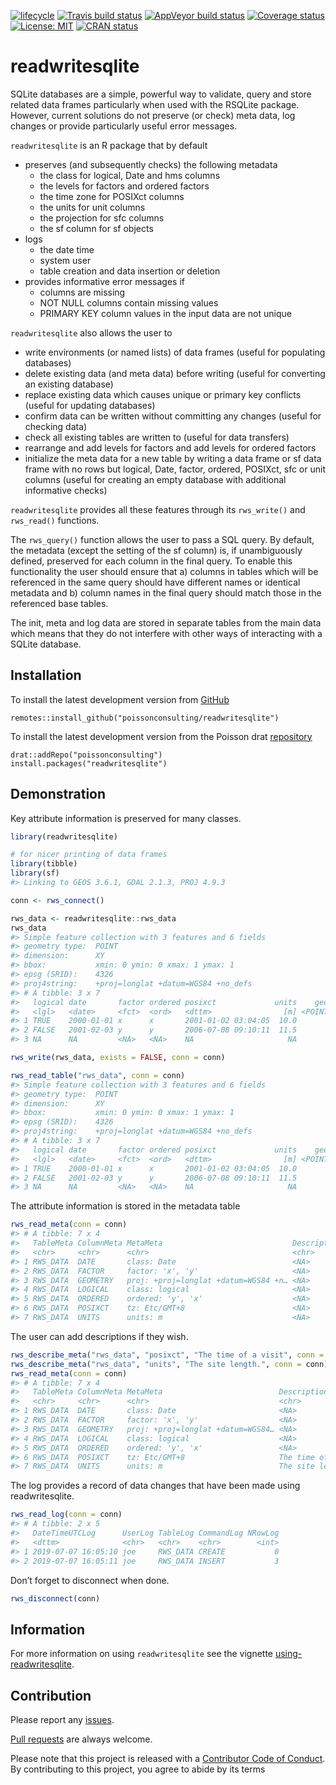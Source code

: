 
<!-- README.md is generated from README.Rmd. Please edit that file -->

<!-- badges: start -->

[![lifecycle](https://img.shields.io/badge/lifecycle-maturing-blue.svg)](https://www.tidyverse.org/lifecycle/#maturing)
[![Travis build
status](https://travis-ci.com/poissonconsulting/readwritesqlite.svg?branch=master)](https://travis-ci.com/poissonconsulting/readwritesqlite)
[![AppVeyor build
status](https://ci.appveyor.com/api/projects/status/github/poissonconsulting/readwritesqlite?branch=master&svg=true)](https://ci.appveyor.com/project/poissonconsulting/readwritesqlite)
[![Coverage
status](https://codecov.io/gh/poissonconsulting/readwritesqlite/branch/master/graph/badge.svg)](https://codecov.io/github/poissonconsulting/readwritesqlite?branch=master)
[![License:
MIT](https://img.shields.io/badge/License-MIT-green.svg)](https://opensource.org/licenses/MIT)
[![CRAN
status](https://www.r-pkg.org/badges/version/readwritesqlite)](https://cran.r-project.org/package=readwritesqlite)
<!-- badges: end -->

# readwritesqlite

SQLite databases are a simple, powerful way to validate, query and store
related data frames particularly when used with the RSQLite package.
However, current solutions do not preserve (or check) meta data, log
changes or provide particularly useful error messages.

`readwritesqlite` is an R package that by default

  - preserves (and subsequently checks) the following metadata
      - the class for logical, Date and hms columns
      - the levels for factors and ordered factors
      - the time zone for POSIXct columns
      - the units for unit columns
      - the projection for sfc columns
      - the sf column for sf objects
  - logs
      - the date time
      - system user
      - table creation and data insertion or deletion
  - provides informative error messages if
      - columns are missing
      - NOT NULL columns contain missing values
      - PRIMARY KEY column values in the input data are not unique

`readwritesqlite` also allows the user to

  - write environments (or named lists) of data frames (useful for
    populating databases)
  - delete existing data (and meta data) before writing (useful for
    converting an existing database)
  - replace existing data which causes unique or primary key conflicts
    (useful for updating databases)
  - confirm data can be written without committing any changes (useful
    for checking data)
  - check all existing tables are written to (useful for data transfers)
  - rearrange and add levels for factors and add levels for ordered
    factors
  - initialize the meta data for a new table by writing a data frame or
    sf data frame with no rows but logical, Date, factor, ordered,
    POSIXct, sfc or unit columns (useful for creating an empty database
    with additional informative checks)

`readwritesqlite` provides all these features through its `rws_write()`
and `rws_read()` functions.

The `rws_query()` function allows the user to pass a SQL query. By
default, the metadata (except the setting of the sf column) is, if
unambiguously defined, preserved for each column in the final query. To
enable this functionality the user should ensure that a) columns in
tables which will be referenced in the same query should have different
names or identical metadata and b) column names in the final query
should match those in the referenced base tables.

The init, meta and log data are stored in separate tables from the main
data which means that they do not interfere with other ways of
interacting with a SQLite database.

## Installation

To install the latest development version from
[GitHub](https://github.com/poissonconsulting/readwritesqlite)

    remotes::install_github("poissonconsulting/readwritesqlite")

To install the latest development version from the Poisson drat
[repository](https://github.com/poissonconsulting/drat)

    drat::addRepo("poissonconsulting")
    install.packages("readwritesqlite")

## Demonstration

Key attribute information is preserved for many classes.

``` r
library(readwritesqlite)

# for nicer printing of data frames
library(tibble) 
library(sf)
#> Linking to GEOS 3.6.1, GDAL 2.1.3, PROJ 4.9.3

conn <- rws_connect()

rws_data <- readwritesqlite::rws_data
rws_data
#> Simple feature collection with 3 features and 6 fields
#> geometry type:  POINT
#> dimension:      XY
#> bbox:           xmin: 0 ymin: 0 xmax: 1 ymax: 1
#> epsg (SRID):    4326
#> proj4string:    +proj=longlat +datum=WGS84 +no_defs
#> # A tibble: 3 x 7
#>   logical date       factor ordered posixct             units    geometry
#>   <lgl>   <date>     <fct>  <ord>   <dttm>                [m] <POINT [°]>
#> 1 TRUE    2000-01-01 x      x       2001-01-02 03:04:05  10.0       (0 1)
#> 2 FALSE   2001-02-03 y      y       2006-07-08 09:10:11  11.5       (1 0)
#> 3 NA      NA         <NA>   <NA>    NA                     NA       (1 1)

rws_write(rws_data, exists = FALSE, conn = conn)

rws_read_table("rws_data", conn = conn)
#> Simple feature collection with 3 features and 6 fields
#> geometry type:  POINT
#> dimension:      XY
#> bbox:           xmin: 0 ymin: 0 xmax: 1 ymax: 1
#> epsg (SRID):    4326
#> proj4string:    +proj=longlat +datum=WGS84 +no_defs
#> # A tibble: 3 x 7
#>   logical date       factor ordered posixct             units    geometry
#>   <lgl>   <date>     <fct>  <ord>   <dttm>                [m] <POINT [°]>
#> 1 TRUE    2000-01-01 x      x       2001-01-02 03:04:05  10.0       (0 1)
#> 2 FALSE   2001-02-03 y      y       2006-07-08 09:10:11  11.5       (1 0)
#> 3 NA      NA         <NA>   <NA>    NA                     NA       (1 1)
```

The attribute information is stored in the metadata table

``` r
rws_read_meta(conn = conn)
#> # A tibble: 7 x 4
#>   TableMeta ColumnMeta MetaMeta                             DescriptionMeta
#>   <chr>     <chr>      <chr>                                <chr>          
#> 1 RWS_DATA  DATE       class: Date                          <NA>           
#> 2 RWS_DATA  FACTOR     factor: 'x', 'y'                     <NA>           
#> 3 RWS_DATA  GEOMETRY   proj: +proj=longlat +datum=WGS84 +n… <NA>           
#> 4 RWS_DATA  LOGICAL    class: logical                       <NA>           
#> 5 RWS_DATA  ORDERED    ordered: 'y', 'x'                    <NA>           
#> 6 RWS_DATA  POSIXCT    tz: Etc/GMT+8                        <NA>           
#> 7 RWS_DATA  UNITS      units: m                             <NA>
```

The user can add descriptions if they wish.

``` r
rws_describe_meta("rws_data", "posixct", "The time of a visit", conn = conn)
rws_describe_meta("rws_data", "units", "The site length.", conn = conn)
rws_read_meta(conn = conn)
#> # A tibble: 7 x 4
#>   TableMeta ColumnMeta MetaMeta                          DescriptionMeta   
#>   <chr>     <chr>      <chr>                             <chr>             
#> 1 RWS_DATA  DATE       class: Date                       <NA>              
#> 2 RWS_DATA  FACTOR     factor: 'x', 'y'                  <NA>              
#> 3 RWS_DATA  GEOMETRY   proj: +proj=longlat +datum=WGS84… <NA>              
#> 4 RWS_DATA  LOGICAL    class: logical                    <NA>              
#> 5 RWS_DATA  ORDERED    ordered: 'y', 'x'                 <NA>              
#> 6 RWS_DATA  POSIXCT    tz: Etc/GMT+8                     The time of a vis…
#> 7 RWS_DATA  UNITS      units: m                          The site length.
```

The log provides a record of data changes that have been made using
readwritesqlite.

``` r
rws_read_log(conn = conn)
#> # A tibble: 2 x 5
#>   DateTimeUTCLog      UserLog TableLog CommandLog NRowLog
#>   <dttm>              <chr>   <chr>    <chr>        <int>
#> 1 2019-07-07 16:05:10 joe     RWS_DATA CREATE           0
#> 2 2019-07-07 16:05:11 joe     RWS_DATA INSERT           3
```

Don’t forget to disconnect when done.

``` r
rws_disconnect(conn)
```

## Information

For more information on using `readwritesqlite` see the vignette
[using-readwritesqlite](https://poissonconsulting.github.io/readwritesqlite/articles/using-readwritesqlite.html).

## Contribution

Please report any
[issues](https://github.com/poissonconsulting/readwritesqlite/issues).

[Pull
requests](https://github.com/poissonconsulting/readwritesqlite/pulls)
are always welcome.

Please note that this project is released with a [Contributor Code of
Conduct](https://poissonconsulting.github.io/readwritesqlite/CODE_OF_CONDUCT.html).
By contributing to this project, you agree to abide by its terms

